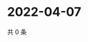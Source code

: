 # 2022-04-07

共 0 条

<!-- BEGIN WEIBO -->
<!-- 最后更新时间 Thu Apr 07 2022 01:16:30 GMT+0800 (China Standard Time) -->

<!-- END WEIBO -->
